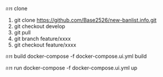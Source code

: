 การ clone 
1. git clone https://github.com/Base2526/new-banlist.info.git
2. git checkout develop
3. git pull
4. git branch feature/xxxx
5. git checkout feature/xxxx


การ build
docker-compose -f docker-compose.ui.yml build

การ run
docker-compose -f docker-compose.ui.yml up
